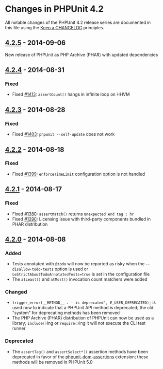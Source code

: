 # Changes in PHPUnit 4.2

All notable changes of the PHPUnit 4.2 release series are documented in this file using the [Keep a CHANGELOG](http://keepachangelog.com/) principles.

## [4.2.5] - 2014-09-06

New release of PHPUnit as PHP Archive (PHAR) with updated dependencies

## [4.2.4] - 2014-08-31

### Fixed

- Fixed [#1413](https://github.com/sebastianbergmann/phpunit/issues/1413): `assertCount()` hangs in infinite loop on HHVM

## [4.2.3] - 2014-08-28

### Fixed

- Fixed [#1403](https://github.com/sebastianbergmann/phpunit/issues/1403): `phpunit --self-update` does not work

## [4.2.2] - 2014-08-18

### Fixed

- Fixed [#1399](https://github.com/sebastianbergmann/phpunit/issues/1399): `enforceTimeLimit` configuration option is not handled

## [4.2.1] - 2014-08-17

### Fixed

- Fixed [#1380](https://github.com/sebastianbergmann/phpunit/issues/1380): `assertMatch()` returns `Unexpected end tag : hr`
- Fixed [#1390](https://github.com/sebastianbergmann/phpunit/issues/1390): Licensing issue with third-party components bundled in PHAR distribution

## [4.2.0] - 2014-08-08

### Added

- Tests annotated with `@todo` will now be reported as risky when the `--disallow-todo-tests` option is used or `beStrictAboutTodoAnnotatedTests=true` is set in the configuration file
- The `atLeast()` and `atMost()` invocation count matchers were added

### Changed

- `trigger_error(__METHOD__ . ' is deprecated', E_USER_DEPRECATED);` is used now to indicate that a PHPUnit API method is deprecated; the old "system" for deprecating methods has been removed
- The PHP Archive (PHAR) distribution of PHPUnit can now be used as a library; `include()`ing or `require()`ing it will not execute the CLI test runner

### Deprecated

- The `assertTag()` and `assertSelect*()` assertion methods have been deprecated in favor of the [phpunit-dom-assertions](https://github.com/phpunit/phpunit-dom-assertions) extension; these methods will be removed in PHPUnit 5.0

[4.2.5]: https://github.com/sebastianbergmann/phpunit/compare/4.2.4...4.2.5
[4.2.4]: https://github.com/sebastianbergmann/phpunit/compare/4.2.3...4.2.4
[4.2.3]: https://github.com/sebastianbergmann/phpunit/compare/4.2.2...4.2.3
[4.2.2]: https://github.com/sebastianbergmann/phpunit/compare/4.2.1...4.2.2
[4.2.1]: https://github.com/sebastianbergmann/phpunit/compare/4.2.0...4.2.1
[4.2.0]: https://github.com/sebastianbergmann/phpunit/compare/4.1...4.2.0
